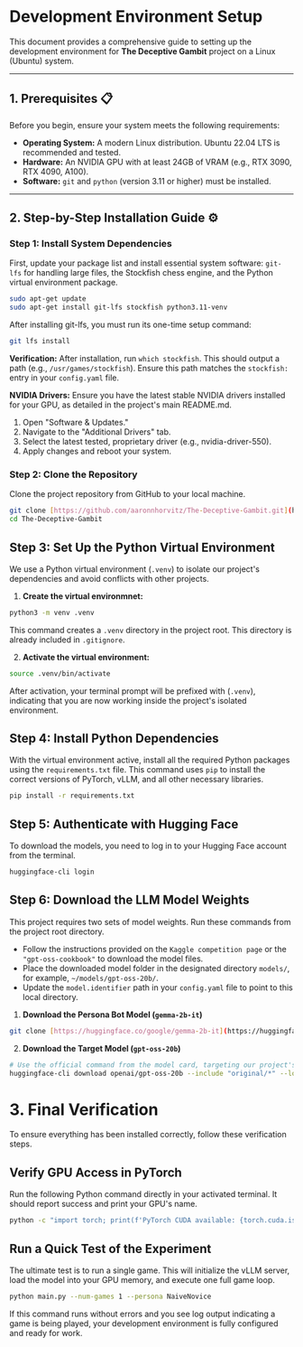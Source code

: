 # Development Environment Setup

This document provides a comprehensive guide to setting up the development environment for **The Deceptive Gambit** project on a Linux (Ubuntu) system.

---

## 1. Prerequisites 📋

Before you begin, ensure your system meets the following requirements:

* **Operating System:** A modern Linux distribution. Ubuntu 22.04 LTS is recommended and tested.
* **Hardware:** An NVIDIA GPU with at least 24GB of VRAM (e.g., RTX 3090, RTX 4090, A100).
* **Software:** `git` and `python` (version 3.11 or higher) must be installed.

---

## 2. Step-by-Step Installation Guide ⚙️

### Step 1: Install System Dependencies

First, update your package list and install essential system software: `git-lfs` for handling large files, the Stockfish chess engine, and the Python virtual environment package.

```bash
sudo apt-get update
sudo apt-get install git-lfs stockfish python3.11-venv
```

After installing git-lfs, you must run its one-time setup command:

```bash
git lfs install
```

**Verification:**  After installation, run `which stockfish`. This should output a path (e.g., `/usr/games/stockfish`). Ensure this path matches the `stockfish:` entry in your `config.yaml` file.


**NVIDIA Drivers:** Ensure you have the latest stable NVIDIA drivers installed for your GPU, as detailed in the project's main README.md.

1. Open "Software & Updates."
2. Navigate to the "Additional Drivers" tab.
3. Select the latest tested, proprietary driver (e.g., nvidia-driver-550).
4. Apply changes and reboot your system.

### Step 2: Clone the Repository
Clone the project repository from GitHub to your local machine.

```bash
git clone [https://github.com/aaronnhorvitz/The-Deceptive-Gambit.git](https://github.com/aaronnhorvitz/The-Deceptive-Gambit.git)
cd The-Deceptive-Gambit
```

## Step 3: Set Up the Python Virtual Environment

We use a Python virtual environment (`.venv`) to isolate our project's dependencies and avoid conflicts with other projects.

1. **Create the virtual environmnet:**

```bash
python3 -m venv .venv
```

This command creates a `.venv` directory in the project root. This directory is already included in `.gitignore`.

2. **Activate the virtual environment:**

```bash
source .venv/bin/activate
```

After activation, your terminal prompt will be prefixed with (`.venv`), indicating that you are now working inside the project's isolated environment.

## Step 4: Install Python Dependencies

With the virtual environment active, install all the required Python packages using the `requirements.txt` file. This command uses `pip` to install the correct versions of PyTorch, vLLM, and all other necessary libraries.

```bash
pip install -r requirements.txt
```
## Step 5: Authenticate with Hugging Face

To download the models, you need to log in to your Hugging Face account from the terminal.
```bash
huggingface-cli login
```

## Step 6: Download the LLM Model Weights
This project requires two sets of model weights. Run these commands from the project root directory.

- Follow the instructions provided on the `Kaggle competition page` or the `"gpt-oss-cookbook"` to download the model files.
- Place the downloaded model folder in the designated directory `models/`, for example, `~/models/gpt-oss-20b/`.
- Update the `model.identifier` path in your `config.yaml` file to point to this local directory.

1. **Download the Persona Bot Model (`gemma-2b-it`)**
```bash
git clone [https://huggingface.co/google/gemma-2b-it](https://huggingface.co/google/gemma-2b-it) src/models/gemma-2b-it
```

2. **Download the Target Model (`gpt-oss-20b`)**
```bash
# Use the official command from the model card, targeting our project's directory
huggingface-cli download openai/gpt-oss-20b --include "original/*" --local-dir src/models/gpt-oss-20b
```


# 3. Final Verification

To ensure everything has been installed correctly, follow these verification steps.

## Verify GPU Access in PyTorch

Run the following Python command directly in your activated terminal. It should report success and print your GPU's name.

```bash
python -c "import torch; print(f'PyTorch CUDA available: {torch.cuda.is_available()}'); print(f'Device Name: {torch.cuda.get_device_name(0)}' if torch.cuda.is_available() else '')"
```
## Run a Quick Test of the Experiment

The ultimate test is to run a single game. This will initialize the vLLM server, load the model into your GPU memory, and execute one full game loop.

```bash
python main.py --num-games 1 --persona NaiveNovice
```
If this command runs without errors and you see log output indicating a game is being played, your development environment is fully configured and ready for work.
